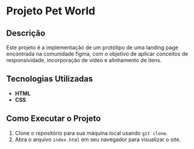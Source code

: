 # Projeto Pet World

## Descrição

Este projeto é a implementação de um protótipo de uma landing page encontrada na comunidade figma, com o objetivo de aplicar conceitos de responsividade, incorporação de vídeo e alinhamento de itens. 

## Tecnologias Utilizadas

- **HTML**
- **CSS**

## Como Executar o Projeto

1. Clone o repositório para sua máquina local usando `git clone`.
2. Abra o arquivo `index.html` em seu navegador para visualizar o site.
